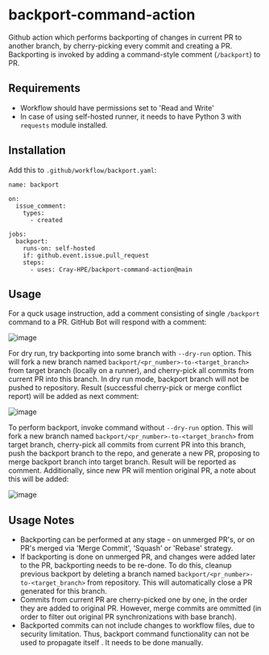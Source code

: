 # backport-command-action
Github action which performs backporting of changes in current PR to another branch, by cherry-picking every commit and creating a PR. Backporting is invoked by adding a command-style comment (`/backport`) to PR.

## Requirements
* Workflow should have permissions set to 'Read and Write'
* In case of using self-hosted runner, it needs to have Python 3 with `requests` module installed.

## Installation
Add this to `.github/workflow/backport.yaml`:

    name: backport

    on:
      issue_comment:
        types:
          - created

    jobs:
      backport:
        runs-on: self-hosted
        if: github.event.issue.pull_request
        steps:
          - uses: Cray-HPE/backport-command-action@main

## Usage
For a quck usage instruction, add a comment consisting of single `/backport` command to a PR. GitHub Bot will respond with a comment:

![image](https://user-images.githubusercontent.com/320082/140014292-9bcb5c13-d77f-436a-bafa-14a6210f4035.png)
    
For dry run, try backporting into some branch with `--dry-run` option. This will fork a new branch named `backport/<pr_number>-to-<target_branch>` from target branch (locally on a runner), and cherry-pick all commits from current PR into this branch. In dry run mode, backport branch will not be pushed to repository. Result (successful cherry-pick or merge conflict report) will be added as next comment:

![image](https://user-images.githubusercontent.com/320082/140014344-e7447501-b470-4a00-8971-ad99522a040e.png)

To perform backport, invoke command without `--dry-run` option. This will fork a new branch named `backport/<pr_number>-to-<target_branch>` from target branch, cherry-pick all commits from current PR into this branch, push the backport branch to the repo, and generate a new PR, proposing to merge backport branch into target branch. Result will be reported as comment. Additionally, since new PR will mention original PR, a note about this will be added:

![image](https://user-images.githubusercontent.com/320082/140014413-2a09d2f9-71a8-4caf-8c75-42798146bb00.png)

## Usage Notes
* Backporting can be performed at any stage - on unmerged PR's, or on PR's merged via 'Merge Commit', 'Squash' or 'Rebase' strategy.
* If backporting is done on unmerged PR, and changes were added later to the PR, backporting needs to be re-done. To do this, cleanup previous backport by deleting a branch named `backport/<pr_number>-to-<target_branch>` from repository. This will automatically close a PR generated for this branch.
* Commits from current PR are cherry-picked one by one, in the order they are added to original PR. However, merge commits are ommitted (in order to filter out original PR synchronizations with base branch).
* Backported commits can not include changes to workflow files, due to security limitation. Thus, backport command functionality can not be used to propagate itself . It needs to be done manually.

